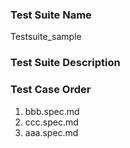 ### Test Suite Name
Testsuite_sample

### Test Suite Description

### Test Case Order
1. bbb.spec.md
2. ccc.spec.md
3. aaa.spec.md
